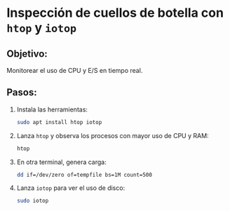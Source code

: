# Inspección de cuellos de botella con `htop` y `iotop`

## Objetivo:
Monitorear el uso de CPU y E/S en tiempo real.

## Pasos:
1. Instala las herramientas:
   ```bash
   sudo apt install htop iotop
   ```
2. Lanza `htop` y observa los procesos con mayor uso de CPU y RAM:
   ```bash
   htop
   ```
3. En otra terminal, genera carga:
   ```bash
   dd if=/dev/zero of=tempfile bs=1M count=500
   ```
4. Lanza `iotop` para ver el uso de disco:
   ```bash
   sudo iotop
   ```
